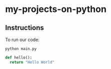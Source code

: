# my-projects-on-python


## Instructions

To run our code:

`python main.py`

```python
def hello():
  return "Hello World"
```